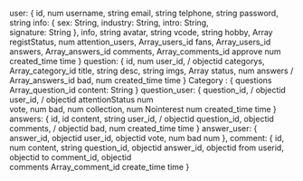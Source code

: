 user: {
	id,				num
	username,		string
	email,			string
	telphone,		string
	password,		string
	info: {
	    sex: String,
	    industry: String,
	    intro: String,  
	    signature: String 
	},
	info,			string
	avatar,			string
	vcode,			string
	hobby,			Array
	registStatus,	num
	attention_users,	Array_users_id
	fans,				Array_users_id
	answers,			Array_answers_id
	comments,			Array_comments_id
	approve				num
	created_time		time
}
question: {
	id,				num	
	user_id, /		objectid
	categorys,		Array_category_id
	title,			string
	desc,			string
	imgs,			Array
	status,			num
	answers /		Array_answers_id
	bad,			num
	created_time    time
}
Category : {
	questions   Array_question_id
	content: String
}
question_user: {
	question_id,	/ objectid
	user_id,	/	 objectid
	attentionStatus	num		
	vote,			num
	bad,			num
	collection,		num
	Nointerest		num
	created_time   	time
}
answers: {
	id,				id
	content,		string
	user_id, /		objectid
	question_id,	objectid
	comments,	/	objectid
	bad,			num
	created_time	time
}
answer_user: {
	answer_id,		objectid
	user_id,		objectid
	vote,			num
	bad				num
},
comment: {
	id,				num
	content,		string
	question_id,	objectid
	answer_id,		objectid
	from userid,	objectid
	to comment_id,  objectid	
	comments		Array_comment_id
	create_time		time
}
